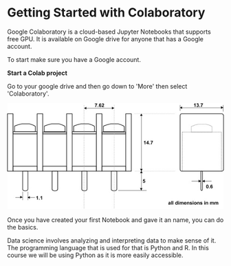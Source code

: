 # Getting Started with Colaboratory

Google Colaboratory is a cloud-based Jupyter Notebooks that supports free GPU. It is available on Google drive for anyone that has a Google account. 

To start make sure you have a Google account.

**Start a Colab project**

Go to your google drive and then go down to 'More' then select 'Colaboratory'.

![](../.gitbook/assets/image%20%2815%29.png)

Once you have created your first Notebook and gave it an name, you can do the basics.

Data science involves analyzing and interpreting data to make sense of it. The programming language that is used for that is Python and R. In this course we will be using Python as it is more easily accessible. 





